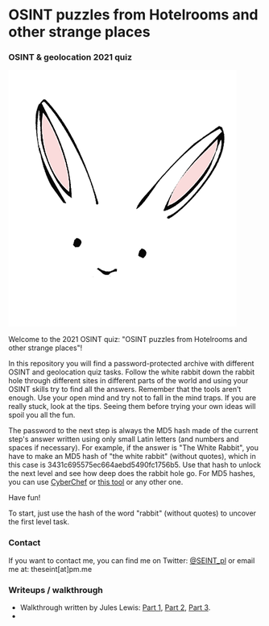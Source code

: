 # OSINT puzzles from Hotelrooms and other strange places

### OSINT & geolocation 2021 quiz

![White rabbit](rabbit.png)

Welcome to the 2021 OSINT quiz: "OSINT puzzles from Hotelrooms and other strange places"!

In this repository you will find a password-protected archive with different OSINT and geolocation quiz tasks.
Follow the white rabbit down the rabbit hole through different sites in different parts of the world and using your OSINT skills try to find all the answers. Remember that the tools aren’t enough. Use your open mind and try not to fall in the mind traps. If you are really stuck, look at the tips. Seeing them before trying your own ideas will spoil you all the fun.

The password to the next step is always the MD5 hash made of the current step's answer written using only small Latin letters (and numbers and spaces if necessary).
For example, if the answer is "The White Rabbit", you have to make an MD5 hash of "the white rabbit" (without quotes), which in this case is 3431c695575ec664aebd5490fc1756b5. Use that hash to unlock the next level and see how deep does the rabbit hole go.
For MD5 hashes, you can use [CyberChef](https://gchq.github.io/CyberChef/#recipe=MD5()) or [this tool](https://emn178.github.io/online-tools/md5.html) or any other one.

Have fun!

To start, just use the hash of the word "rabbit" (without quotes) to uncover the first level task.

### Contact

If you want to contact me, you can find me on Twitter: [@SEINT_pl](https://twitter.com/seint_pl) or email me at: theseint[at]pm.me

### Writeups / walkthrough

* Walkthrough written by Jules Lewis: [Part 1](https://jules-lewis.blogspot.com/2022/02/osint-walkthrough-the-seint-part-1.html), [Part 2](https://jules-lewis.blogspot.com/2022/02/osint-walkthrough-the-seint-part-2.html), [Part 3](https://jules-lewis.blogspot.com/2022/04/osint-walkthrough-the-seint-part-3.html).
* 
